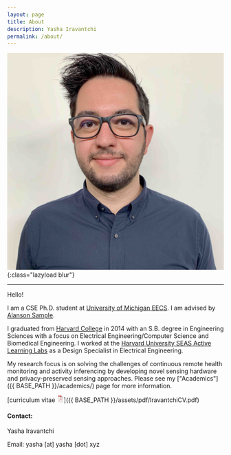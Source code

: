 ```yaml
---
layout: page
title: About
description: Yasha Iravantchi
permalink: /about/
---
```

![Yasha S. Iravantchi](/assets/pics/yasha.jpg){:class="lazyload blur"}

<!-- {% include image.html url="/assets/pics/yasha.png" width=500 align="right" %} -->
---

Hello!

I am a CSE Ph.D. student at [University of Michigan EECS](https://www.eecs.umich.edu/). I am advised by [Alanson Sample](http://www.alansonsample.com/). 

I graduated from [Harvard College](https://college.harvard.edu) in 2014 with an S.B. degree in Engineering Sciences with a focus on Electrical Engineering/Computer Science and Biomedical Engineering. I worked at the 
[Harvard University SEAS Active Learning Labs](https://www.seas.harvard.edu/active-learning-labs) as a Design Specialist in Electrical Engineering. 

My research focus is on solving the challenges of continuous remote health monitoring and activity inferencing by developing novel sensing hardware and privacy-preserved sensing approaches. Please see my ["Academics"]({{ BASE_PATH }}/academics/) page for more information. 

[curriculum vitae ![CV as pdf](/assets/icons16/pdf-icon.png)]({{ BASE_PATH }}/assets/pdf/IravantchiCV.pdf)

#### Contact:

Yasha Iravantchi

Email: yasha [at] yasha [dot] xyz
